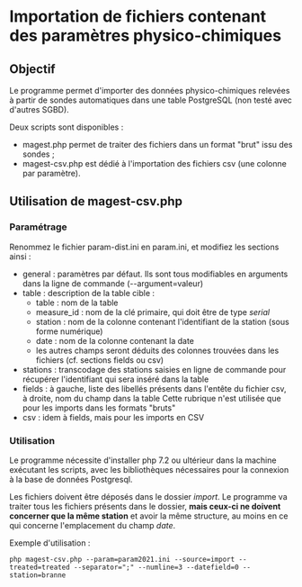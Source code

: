 # Importation de fichiers contenant des paramètres physico-chimiques

## Objectif

Le programme permet d'importer des données physico-chimiques relevées à partir de sondes automatiques dans une table PostgreSQL (non testé avec d'autres SGBD).

Deux scripts sont disponibles :
- magest.php permet de traiter des fichiers dans un format "brut" issu des sondes ;
- magest-csv.php est dédié à l'importation des fichiers csv (une colonne par paramètre).

## Utilisation de magest-csv.php
### Paramétrage

Renommez le fichier param-dist.ini en param.ini, et modifiez les sections ainsi :
- general : paramètres par défaut. Ils sont tous modifiables en arguments dans la ligne de commande (--argument=valeur)
- table : description de la table cible :
	- table : nom de la table
	- measure_id : nom de la clé primaire, qui doit être de type *serial*
	- station  : nom de la colonne contenant l'identifiant de la station (sous forme numérique)
	- date : nom de la colonne contenant la date
	- les autres champs seront déduits des colonnes trouvées dans les fichiers (cf. sections fields ou csv)
- stations : transcodage des stations saisies en ligne de commande pour récupérer l'identifiant qui sera inséré dans la table
- fields : à gauche, liste des libellés présents dans l'entête du fichier csv, à droite, nom du champ dans la table Cette rubrique n'est utilisée que pour les imports dans les formats "bruts"
- csv : idem à fields, mais pour les imports en CSV

### Utilisation

Le programme nécessite d'installer php 7.2 ou ultérieur dans la machine exécutant les scripts, avec les bibliothèques nécessaires pour la connexion à la base de données Postgresql.

Les fichiers doivent être déposés dans le dossier *import*. Le programme va traiter tous les fichiers présents dans le dossier, **mais ceux-ci ne doivent concerner que la même station** et avoir la même structure, au moins en ce qui concerne l'emplacement du champ *date*.

Exemple d'utilisation :

~~~
php magest-csv.php --param=param2021.ini --source=import --treated=treated --separator=";" --numline=3 --datefield=0 --station=branne
~~~

